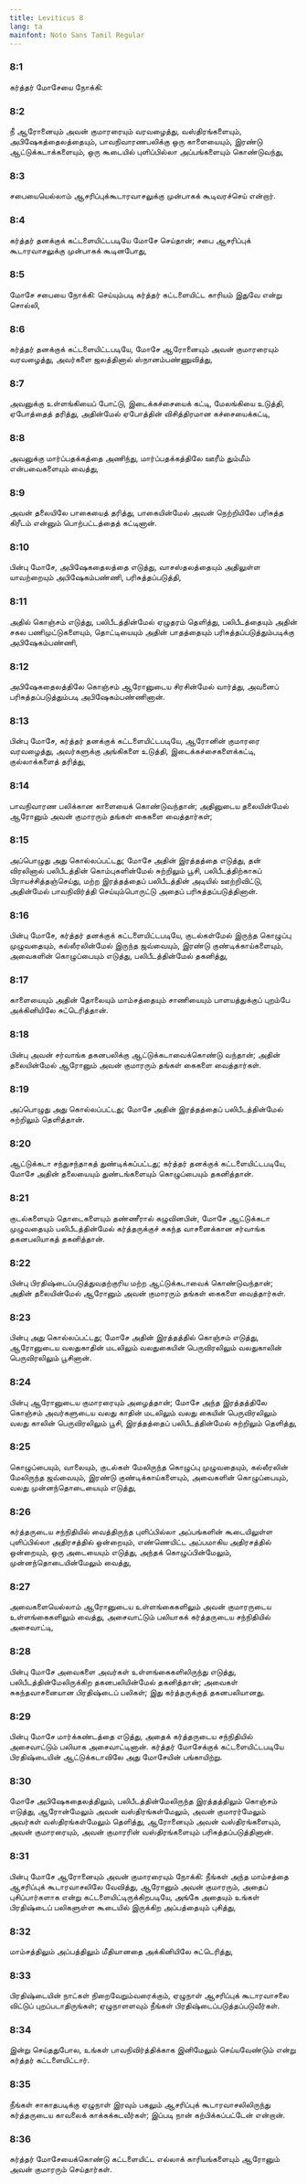 ```yaml
---
title: Leviticus 8
lang: ta
mainfont: Noto Sans Tamil Regular
---
```


###  8:1

கர்த்தர் மோசேயை நோக்கி:

###  8:2

நீ ஆரோனையும் அவன் குமாரரையும் வரவழைத்து, வஸ்திரங்களையும், அபிஷேகத்தைலத்தையும், பாவநிவாரணபலிக்கு ஒரு காளையையும், இரண்டு ஆட்டுக்கடாக்களையும், ஒரு கூடையில் புளிப்பில்லா அப்பங்களையும் கொண்டுவந்து,

###  8:3

சபையையெல்லாம் ஆசரிப்புக்கூடாரவாசலுக்கு முன்பாகக் கூடிவரச்செய் என்றார்.

###  8:4

கர்த்தர் தனக்குக் கட்டளையிட்டபடியே மோசே செய்தான்; சபை ஆசரிப்புக் கூடாரவாசலுக்கு முன்பாகக் கூடினபோது,

###  8:5

மோசே சபையை நோக்கி: செய்யும்படி கர்த்தர் கட்டளையிட்ட காரியம் இதுவே என்று சொல்லி,

###  8:6

கர்த்தர் தனக்குக் கட்டளையிட்டபடியே, மோசே ஆரோனையும் அவன் குமாரரையும் வரவழைத்து, அவர்களை ஜலத்தினால் ஸ்நானம்பண்ணுவித்து,

###  8:7

அவனுக்கு உள்ளங்கியைப் போட்டு, இடைக்கச்சையைக் கட்டி, மேலங்கியை உடுத்தி, ஏபோத்தைத் தரித்து, அதின்மேல் ஏபோத்தின் விசித்திரமான கச்சையைக்கட்டி,

###  8:8

அவனுக்கு மார்ப்பதக்கத்தை அணிந்து, மார்ப்பதக்கத்திலே ஊரீம் தும்மீம் என்பவைகளையும் வைத்து,

###  8:9

அவன் தலையிலே பாகையைத் தரித்து, பாகையின்மேல் அவன் நெற்றியிலே பரிசுத்த கிரீடம் என்னும் பொற்பட்டத்தைத் கட்டினான்.

###  8:10

பின்பு மோசே, அபிஷேகதைலத்தை எடுத்து, வாசஸ்தலத்தையும் அதிலுள்ள யாவற்றையும் அபிஷேகம்பண்ணி, பரிசுத்தப்படுத்தி,

###  8:11

அதில் கொஞ்சம் எடுத்து, பலிபீடத்தின்மேல் ஏழுதரம் தெளித்து, பலிபீடத்தையும் அதின் சகல பணிமுட்டுகளையும், தொட்டியையும் அதின் பாதத்தையும் பரிசுத்தப்படுத்தும்படிக்கு அபிஷேகம்பண்ணி,

###  8:12

அபிஷேகதைலத்திலே கொஞ்சம் ஆரோனுடைய சிரசின்மேல் வார்த்து, அவனைப் பரிசுத்தப்படுத்தும்படி அபிஷேகம்பண்ணினான்.

###  8:13

பின்பு மோசே, கர்த்தர் தனக்குக் கட்டளையிட்டபடியே, ஆரோனின் குமாரரை வரவழைத்து, அவர்களுக்கு அங்கிகளை உடுத்தி, இடைக்கச்சைகளைக்கட்டி, குல்லாக்களைத் தரித்து,

###  8:14

பாவநிவாரண பலிக்கான காளையைக் கொண்டுவந்தான்; அதினுடைய தலையின்மேல் ஆரோனும் அவன் குமாரரும் தங்கள் கைகளை வைத்தார்கள்;

###  8:15

அப்பொழுது அது கொல்லப்பட்டது; மோசே அதின் இரத்தத்தை எடுத்து, தன் விரலினால் பலிபீடத்தின் கொம்புகளின்மேல் சுற்றிலும் பூசி, பலிபீடத்திற்காகப் பிராயச்சித்தஞ்செய்து, மற்ற இரத்தத்தைப் பலிபீடத்தின் அடியில் ஊற்றிவிட்டு, அதின்மேல் பாவநிவிர்த்தி செய்யும்பொருட்டு அதைப் பரிசுத்தப்படுத்தினான்.

###  8:16

பின்பு மோசே, கர்த்தர் தனக்குக் கட்டளையிட்டபடியே, குடல்கள்மேல் இருந்த கொழுப்பு முழுவதையும், கல்லீரலின்மேல் இருந்த ஜவ்வையும், இரண்டு குண்டிக்காய்களையும், அவைகளின் கொழுப்பையும் எடுத்து, பலிபீடத்தின்மேல் தகனித்து,

###  8:17

காளையையும் அதின் தோலையும் மாம்சத்தையும் சாணியையும் பாளயத்துக்குப் புறம்பே அக்கினியிலே சுட்டெரித்தான்.

###  8:18

பின்பு அவன் சர்வாங்க தகனபலிக்கு ஆட்டுக்கடாவைக்கொண்டு வந்தான்; அதின் தலையின்மேல் ஆரோனும் அவன் குமாரரும் தங்கள் கைகளை வைத்தார்கள்.

###  8:19

அப்பொழுது அது கொல்லப்பட்டது; மோசே அதின் இரத்தத்தைப் பலிபீடத்தின்மேல் சுற்றிலும் தெளித்தான்.

###  8:20

ஆட்டுக்கடா சந்துசந்தாகத் துண்டிக்கப்பட்டது; கர்த்தர் தனக்குக் கட்டளையிட்டபடியே, மோசே அதின் தலையையும் துண்டங்களையும் கொழுப்பையும் தகனித்தான்.

###  8:21

குடல்களையும் தொடைகளையும் தண்ணீரால் கழுவினபின், மோசே ஆட்டுக்கடா முழுவதையும் பலிபீடத்தின்மேல் கர்த்தருக்குச் சுகந்த வாசனைக்கான சர்வாங்க தகனபலியாகத் தகனித்தான்.

###  8:22

பின்பு பிரதிஷ்டைப்படுத்துவதற்குரிய மற்ற ஆட்டுக்கடாவைக் கொண்டுவந்தான்; அதின் தலையின்மேல் ஆரோனும் அவன் குமாரரும் தங்கள் கைகளை வைத்தார்கள்.

###  8:23

பின்பு அது கொல்லப்பட்டது; மோசே அதின் இரத்தத்தில் கொஞ்சம் எடுத்து, ஆரோனுடைய வலதுகாதின் மடலிலும் வலதுகையின் பெருவிரலிலும் வலதுகாலின் பெருவிரலிலும் பூசினான்.

###  8:24

பின்பு ஆரோனுடைய குமாரரையும் அழைத்தான்; மோசே அந்த இரத்தத்திலே கொஞ்சம் அவர்களுடைய வலது காதின் மடலிலும் வலது கையின் பெருவிரலிலும் வலது காலின் பெருவிரலிலும் பூசி, இரத்தத்தைப் பலிபீடத்தின்மேல் சுற்றிலும் தெளித்து,

###  8:25

கொழுப்பையும், வாலையும், குடல்கள் மேலிருந்த கொழுப்பு முழுவதையும், கல்லீரலின் மேலிருந்த ஜவ்வையும், இரண்டு குண்டிக்காய்களையும், அவைகளின் கொழுப்பையும், வலது முன்னந்தொடையையும் எடுத்து,

###  8:26

கர்த்தருடைய சந்நிதியில் வைத்திருந்த புளிப்பில்லா அப்பங்களின் கூடையிலுள்ள புளிப்பில்லா அதிரசத்தில் ஒன்றையும், எண்ணெயிட்ட அப்பமாகிய அதிரசத்தில் ஒன்றையும், ஒரு அடையையும் எடுத்து, அந்தக் கொழுப்பின்மேலும், முன்னந்தொடையின்மேலும் வைத்து,

###  8:27

அவைகளையெல்லாம் ஆரோனுடைய உள்ளங்கைகளிலும் அவன் குமாரருடைய உள்ளங்கைகளிலும் வைத்து, அசைவாட்டும் பலியாகக் கர்த்தருடைய சந்நிதியில் அசைவாட்டி,

###  8:28

பின்பு மோசே அவைகளை அவர்கள் உள்ளங்கைகளிலிருந்து எடுத்து, பலிபீடத்தின்மேலிருக்கிற தகனபலியின்மேல் தகனித்தான்; அவைகள் சுகந்தவாசனையான பிரதிஷ்டைப் பலிகள்; இது கர்த்தருக்குத் தகனபலியானது.

###  8:29

பின்பு மோசே மார்க்கண்டத்தை எடுத்து, அதைக் கர்த்தருடைய சந்நிதியில் அசைவாட்டும் பலியாக அசைவாட்டினான். கர்த்தர் மோசேக்குக் கட்டளையிட்டபடியே பிரதிஷ்டையின் ஆட்டுக்கடாவிலே அது மோசேயின் பங்காயிற்று.

###  8:30

மோசே அபிஷேகதைலத்திலும், பலிபீடத்தின்மேலிருந்த இரத்தத்திலும் கொஞ்சம் எடுத்து, ஆரோன்மேலும் அவன் வஸ்திரங்கள்மேலும், அவன் குமாரர்மேலும் அவர்கள் வஸ்திரங்கள்மேலும் தெளித்து, ஆரோனையும் அவன் வஸ்திரங்களையும், அவன் குமாரரையும், அவன் குமாரரின் வஸ்திரங்களையும் பரிசுத்தப்படுத்தினான்.

###  8:31

பின்பு மோசே ஆரோனையும் அவன் குமாரரையும் நோக்கி: நீங்கள் அந்த மாம்சத்தை ஆசரிப்புக் கூடாரவாசலிலே வேவித்து, ஆரோனும் அவன் குமாரரும், அதைப் புசிப்பார்களாக என்று கட்டளையிட்டிருக்கிறபடியே, அங்கே அதையும் உங்கள் பிரதிஷ்டைப் பலிகளுள்ள கூடையில் இருக்கிற அப்பத்தையும் புசித்து,

###  8:32

மாம்சத்திலும் அப்பத்திலும் மீதியானதை அக்கினியிலே சுட்டெரித்து,

###  8:33

பிரதிஷ்டையின் நாட்கள் நிறைவேறும்வரைக்கும், ஏழுநாள் ஆசரிப்புக் கூடாரவாசலை விட்டுப் புறப்படாதிருங்கள்; ஏழுநாளளவும் நீங்கள் பிரதிஷ்டைப்படுத்தப்படுவீர்கள்.

###  8:34

இன்று செய்ததுபோல, உங்கள் பாவநிவிர்த்திக்காக இனிமேலும் செய்யவேண்டும் என்று கர்த்தர் கட்டளையிட்டார்.

###  8:35

நீங்கள் சாகாதபடிக்கு ஏழுநாள் இரவும் பகலும் ஆசரிப்புக் கூடாரவாசலிலிருந்து கர்த்தருடைய காவலைக் காக்கக்கடவீர்கள்; இப்படி நான் கற்பிக்கப்பட்டேன் என்றான்.

###  8:36

கர்த்தர் மோசேயைக்கொண்டு கட்டளையிட்ட எல்லாக் காரியங்களையும் ஆரோனும் அவன் குமாரரும் செய்தார்கள்.

